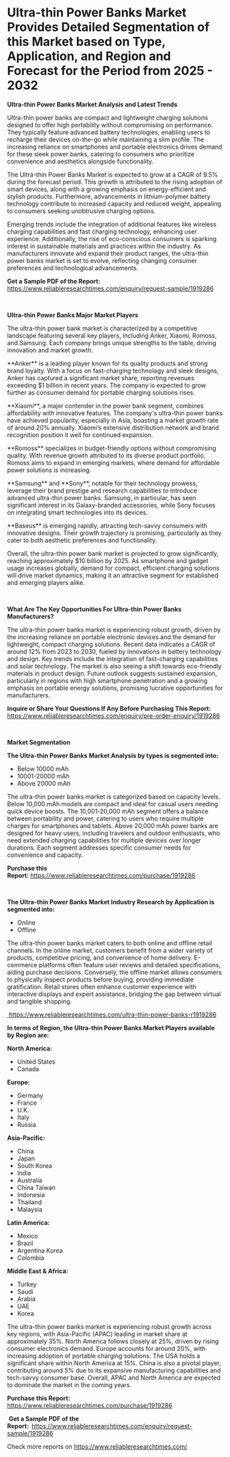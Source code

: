 <p><h1>Ultra-thin Power Banks Market Provides Detailed Segmentation of this Market based on Type, Application, and Region and Forecast for the Period from 2025 - 2032</h1></p><p><strong>Ultra-thin Power Banks Market Analysis and Latest Trends</strong></p>
<p><p>Ultra-thin power banks are compact and lightweight charging solutions designed to offer high portability without compromising on performance. They typically feature advanced battery technologies, enabling users to recharge their devices on-the-go while maintaining a slim profile. The increasing reliance on smartphones and portable electronics drives demand for these sleek power banks, catering to consumers who prioritize convenience and aesthetics alongside functionality.</p><p>The Ultra-thin Power Banks Market is expected to grow at a CAGR of 9.5% during the forecast period. This growth is attributed to the rising adoption of smart devices, along with a growing emphasis on energy-efficient and stylish products. Furthermore, advancements in lithium-polymer battery technology contribute to increased capacity and reduced weight, appealing to consumers seeking unobtrusive charging options.</p><p>Emerging trends include the integration of additional features like wireless charging capabilities and fast charging technology, enhancing user experience. Additionally, the rise of eco-conscious consumers is sparking interest in sustainable materials and practices within the industry. As manufacturers innovate and expand their product ranges, the ultra-thin power banks market is set to evolve, reflecting changing consumer preferences and technological advancements.</p></p>
<p><strong>Get a Sample PDF of the Report:&nbsp;</strong> <a href="https://www.reliableresearchtimes.com/enquiry/request-sample/1919286?utm_campaign=3060&utm_medium=2&utm_source=Github&utm_content=ia&utm_term=06042025&utm_id=ultra-thin-power-banks">https://www.reliableresearchtimes.com/enquiry/request-sample/1919286</a></p>
<p>&nbsp;</p>
<p><strong>Ultra-thin Power Banks Major Market Players</strong></p>
<p><p>The ultra-thin power bank market is characterized by a competitive landscape featuring several key players, including Anker, Xiaomi, Romoss, and Samsung. Each company brings unique strengths to the table, driving innovation and market growth.</p><p>**Anker** is a leading player known for its quality products and strong brand loyalty. With a focus on fast-charging technology and sleek designs, Anker has captured a significant market share, reporting revenues exceeding $1 billion in recent years. The company is expected to grow further as consumer demand for portable charging solutions rises.</p><p>**Xiaomi**, a major contender in the power bank segment, combines affordability with innovative features. The company's ultra-thin power banks have achieved popularity, especially in Asia, boasting a market growth rate of around 20% annually. Xiaomi’s extensive distribution network and brand recognition position it well for continued expansion.</p><p>**Romoss** specializes in budget-friendly options without compromising quality. With revenue growth attributed to its diverse product portfolio, Romoss aims to expand in emerging markets, where demand for affordable power solutions is increasing.</p><p>**Samsung** and **Sony**, notable for their technology prowess, leverage their brand prestige and research capabilities to introduce advanced ultra-thin power banks. Samsung, in particular, has seen significant interest in its Galaxy-branded accessories, while Sony focuses on integrating smart technologies into its devices.</p><p>**Baseus** is emerging rapidly, attracting tech-savvy consumers with innovative designs. Their growth trajectory is promising, particularly as they cater to both aesthetic preferences and functionality.</p><p>Overall, the ultra-thin power bank market is projected to grow significantly, reaching approximately $10 billion by 2025. As smartphone and gadget usage increases globally, demand for compact, efficient charging solutions will drive market dynamics, making it an attractive segment for established and emerging players alike.</p></p>
<p>&nbsp;</p>
<p><strong>What Are The Key Opportunities For Ultra-thin Power Banks Manufacturers?</strong></p>
<p><p>The ultra-thin power banks market is experiencing robust growth, driven by the increasing reliance on portable electronic devices and the demand for lightweight, compact charging solutions. Recent data indicates a CAGR of around 12% from 2023 to 2030, fueled by innovations in battery technology and design. Key trends include the integration of fast-charging capabilities and solar technology. The market is also seeing a shift towards eco-friendly materials in product design. Future outlook suggests sustained expansion, particularly in regions with high smartphone penetration and a growing emphasis on portable energy solutions, promising lucrative opportunities for manufacturers.</p></p>
<p><strong>Inquire or Share Your Questions If Any Before Purchasing This Report:</strong> <a href="https://www.reliableresearchtimes.com/enquiry/pre-order-enquiry/1919286?utm_campaign=3060&utm_medium=2&utm_source=Github&utm_content=ia&utm_term=06042025&utm_id=ultra-thin-power-banks">https://www.reliableresearchtimes.com/enquiry/pre-order-enquiry/1919286</a></p>
<p>&nbsp;</p>
<p><strong>Market Segmentation</strong></p>
<p><strong>The Ultra-thin Power Banks Market Analysis by types is segmented into:</strong></p>
<p><ul><li>Below 10000 mAh</li><li>10001-20000 mAh</li><li>Above 20000 mAh</li></ul></p>
<p><p>The ultra-thin power banks market is categorized based on capacity levels. Below 10,000 mAh models are compact and ideal for casual users needing quick device boosts. The 10,001-20,000 mAh segment offers a balance between portability and power, catering to users who require multiple charges for smartphones and tablets. Above 20,000 mAh power banks are designed for heavy users, including travelers and outdoor enthusiasts, who need extended charging capabilities for multiple devices over longer durations. Each segment addresses specific consumer needs for convenience and capacity.</p></p>
<p><strong>Purchase this Report:&nbsp;</strong><a href="https://www.reliableresearchtimes.com/purchase/1919286?utm_campaign=3060&utm_medium=2&utm_source=Github&utm_content=ia&utm_term=06042025&utm_id=ultra-thin-power-banks">https://www.reliableresearchtimes.com/purchase/1919286</a></p>
<p>&nbsp;</p>
<p><strong>The Ultra-thin Power Banks Market Industry Research by Application is segmented into:</strong></p>
<p><ul><li>Online</li><li>Offline</li></ul></p>
<p><p>The ultra-thin power banks market caters to both online and offline retail channels. In the online market, customers benefit from a wider variety of products, competitive pricing, and convenience of home delivery. E-commerce platforms often feature user reviews and detailed specifications, aiding purchase decisions. Conversely, the offline market allows consumers to physically inspect products before buying, providing immediate gratification. Retail stores often enhance customer experience with interactive displays and expert assistance, bridging the gap between virtual and tangible shopping.</p></p>
<p><a href="https://www.reliableresearchtimes.com/ultra-thin-power-banks-r1919286?utm_campaign=3060&utm_medium=2&utm_source=Github&utm_content=ia&utm_term=06042025&utm_id=ultra-thin-power-banks">&nbsp;https://www.reliableresearchtimes.com/ultra-thin-power-banks-r1919286</a></p>
<p><strong>In terms of Region, the Ultra-thin Power Banks Market Players available by Region are:</strong></p>
<p>
    <p> <strong> North America: </strong>
        <ul>
            <li>United States</li>
            <li>Canada</li>
        </ul>
        </p> 
    <p> <strong> Europe: </strong>
        <ul>
            <li>Germany</li>
            <li>France</li>
            <li>U.K.</li>
            <li>Italy</li>
            <li>Russia</li>
        </ul>
        </p> 
    <p> <strong> Asia-Pacific: </strong>
        <ul>
            <li>China</li>
            <li>Japan</li>
            <li>South Korea</li>
            <li>India</li>
            <li>Australia</li>
            <li>China Taiwan</li>
            <li>Indonesia</li>
            <li>Thailand</li>
            <li>Malaysia</li>
        </ul>
        </p> 
    <p> <strong> Latin America: </strong>
        <ul>
            <li>Mexico</li>
            <li>Brazil</li>
            <li>Argentina Korea</li>
            <li>Colombia</li>
        </ul>
        </p> 
    <p> <strong> Middle East & Africa: </strong>
        <ul>
            <li>Turkey</li>
            <li>Saudi</li>
            <li>Arabia</li>
            <li>UAE</li>
            <li>Korea</li>
        </ul>
    </p>
    </p>
<p><p>The ultra-thin power banks market is experiencing robust growth across key regions, with Asia-Pacific (APAC) leading in market share at approximately 35%. North America follows closely at 25%, driven by rising consumer electronics demand. Europe accounts for around 20%, with increasing adoption of portable charging solutions. The USA holds a significant share within North America at 15%. China is also a pivotal player, contributing around 5% due to its expansive manufacturing capabilities and tech-savvy consumer base. Overall, APAC and North America are expected to dominate the market in the coming years.</p></p>
<p><strong>Purchase this Report: </strong><a href="https://www.reliableresearchtimes.com/purchase/1919286?utm_campaign=3060&utm_medium=2&utm_source=Github&utm_content=ia&utm_term=06042025&utm_id=ultra-thin-power-banks">https://www.reliableresearchtimes.com/purchase/1919286</a></p>
<p>&nbsp;<strong>Get a Sample PDF of the Report:&nbsp;&nbsp;</strong><a href="https://www.reliableresearchtimes.com/enquiry/request-sample/1919286?utm_campaign=3060&utm_medium=2&utm_source=Github&utm_content=ia&utm_term=06042025&utm_id=ultra-thin-power-banks">https://www.reliableresearchtimes.com/enquiry/request-sample/1919286</a></p>
<p><strong></strong></p>
<p>Check more reports on <a href="https://www.reliableresearchtimes.com/?utm_campaign=3060&utm_medium=2&utm_source=Github&utm_content=ia&utm_term=06042025&utm_id=ultra-thin-power-banks">https://www.reliableresearchtimes.com/</a></p>